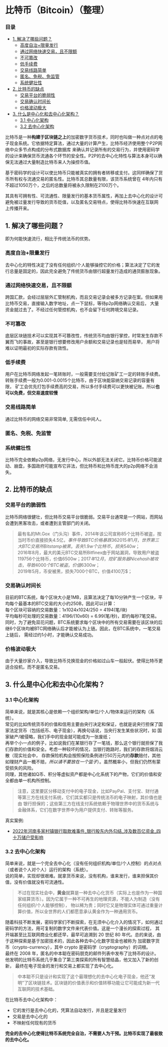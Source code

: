 # 比特币（Bitcoin）（整理）

### 目录
<!-- TOC -->
* [1. 解决了哪些问题？](#1-解决了哪些问题)
    * [高度自治+限量发行](#高度自治限量发行)
    * [通过网络快速交易，且不限额](#通过网络快速交易且不限额)
    * [不可篡改](#不可篡改)
    * [低手续费](#低手续费)
    * [交易线路简单](#交易线路简单)
    * [匿名、免税、免监管](#匿名免税免监管)
    * [系统健壮性](#系统健壮性)
* [2. 比特币的缺点](#2-比特币的缺点)
    * [交易平台的脆弱性](#交易平台的脆弱性)
    * [交易确认时间长](#交易确认时间长)
    * [价格波动极大](#价格波动极大)
* [3. 什么是中心化和去中心化架构？](#3-什么是中心化和去中心化架构)
  * [3.1 中心化架构](#31-中心化架构)
  * [3.2 去中心化架构](#32-去中心化架构)
<!-- TOC -->

比特币是一种**构建于区块链之上**的加密数字货币技术，同时也叫做一种点对点的电子现金系统。它依据特定算法，通过大量的计算产生，比特币经济使用整个P2P网络中众多节点构成的分布式数据库
来确认并记录所有的交易行为，并使用密码学的设计来确保货币流通各个环节的安全性。P2P的去中心化特性与算法本身可以确保无法通过大量制造比特币来人为操控币值。

基于密码学的设计可以使比特币只能被真实的拥有者转移或支付。这同样确保了货币所有权与流通交易的匿名性。比特币其总数量有限，该货币系统曾在
4年内只有不超过1050万个，之后的总数量将被永久限制在2100万个。

其具有可拥有性、可流通性、限量发行的基本货币属性，再加上去中心化的设计可避免被过量发行导致的货币贬值，以及匿名交易特点，使得比特币快速在互联网
上传播开来。

## 1. 解决了哪些问题？
即为何能快速流行，相比于传统法币的优势。
### 高度自治+限量发行  
  去中心化的特性决定了没有任何组织/个人能够操控它的价格；算法决定了它的发行总量是固定的，因此完全避免了传统货币由银行超量发行造成的通货膨胀现象。
### 通过网络快速交易，且不限额  
  跨国汇款，会经过层层外汇管制机构，而且交易记录会被多方记录在案。但如果用比特币交易，直接输入数字地址，点一下鼠标，等待p2p网络确认交易后，
大量资金就过去了。不经过任何管控机构，也不会留下任何跨境交易记录。
### 不可篡改
  底层区块链技术可以实现其不可篡改性，传统货币均由银行掌控，时常发生存款不翼而飞的事故，甚至是银行想要修改用户余额和交易记录也是轻而易举， 
用户将难以证明最初的实际存款有效性。
### 低手续费  
  用户在比特币网络发起一笔转账时，一般需要支付给记账矿工一定的转账手续费。转账手续费一般为0.001-0.0015个比特币，由于区块能容纳交易记录的容量有限，
矿工会优先打包手续费高的交易，所以多付手续费可以更快被记账。所以**也可以免费，但交易速度较慢**
### 交易线路简单  
  通过比特币的网络交易非常简单, 无需信任中间人。
### 匿名、免税、免监管  
### 系统健壮性  
  比特币完全依赖p2p网络，无发行中心，所以外部无法关闭它。比特币价格可能波动、崩盘，多国政府可能宣布它非法，但比特币和比特币庞大的p2p网络不会消失。

## 2. 比特币的缺点

### 交易平台的脆弱性  
  比特币网络很健壮，但比特币交易平台很脆弱。交易平台通常是一个网站，而网站会遭到黑客攻击，或者遭到主管部门的关闭。
>最有名的Mt.Gox（门头沟）事件，2014年该公司宣称85个比特币被盗，按当时币价直接损失4.5亿$，事件导致BTC价格暴跌36%，该公司也因此破产；  
> 2015年1月，世界第三大BTC交易所Bitstamp被黑，丢失1.9w个比特币，损失540w$；  
> 2016年8月，最大的美元BTC交易所Bitfinex由于网站漏洞，导致用户被盗119756个比特币，价值6500w$；  
> 2017年12月，挖矿服务器Nicehash被攻击，导致4000个BTC被盗，价值6300w$；  
> 2019年5月，币安被黑，损失7000个BTC，价值4100万$；


### 交易确认时间长
  目前的BTC系统，每个区块大小是1MB，且算法决定了每10分钟产生一个区块，平均每个最基本的BTC交易的大小约250B，因此可以计算：  
每个区块可容纳的交易数量：1x1024x1024/250 = 4194(笔/块)  
平均每秒可处理的交易数量：4196/(10x60) = 6.99(笔/秒)，即约每秒7笔交易。  
同时，为了避免双花问题，BTC系统要求每个区块中的所有交易需要在该区块的后继6个区块均被BTC网络确认后才能被认为上链。因此，在BTC系统中，一笔交易上链后，
需经过约1小时，才能确认交易成功。

### 价格波动极大
  由于大量炒家介入，导致比特币兑换现金的价格如过山车一般起伏。使得比特币更适合投机，而不是匿名交易。

## 3. 什么是中心化和去中心化架构？
### 3.1 中心化架构
简单来说，就是其核心是依赖一个组织架构/单位/个人/物体来运行的架构（系统）。  
常见的比如传统货币的价值和信用主要由央行决定和保证，也就是说央行担保了国家法定货币（包括纸币、电子现金），再换句话说，当央行发生某些状况时，如
国家破产/被侵略，我们手中的现金就可能成为一张废纸；  
再举个小一点的例子，比如说我们在某银行存了一笔钱，那么这个银行就担保了我们存款的价值和安全。考虑一种较坏的情况，当银行跑路时，我们的存款将烟消云散（现实社会中，
存款保险机构会按照保险条例进行50万元内的**存款**赔付，其他如理财产品一概不赔，_所以请不要放在一个篮子_）。虽然概率小，但我们仍然有蒙受损失的风险。  
同理，其他诸如Q币、积分等虚拟资产都是中心化系统下的产物，它们的价值和安全都由单一机构所控制。

>注意，这里要区分移动支付中的电子现金，比如PayPal、支付宝、财付通等第三方在线支付系统，它们其实都只是传统法币的电子映射，其价值也是由
> 银行担保的；这些第三方在线支付系统依赖于物理世界中的货币系统与金融体系，它们在数字世界中为用户提供支付、转账等服务。

真实案例:  
- [2022年河南多家村镇银行取款难事件_银行股东内外勾结_涉及数百亿资金_四十万储户受影响](https://zhuanlan.zhihu.com/p/547394226)

### 3.2 去中心化架构
简单来说，就是一个完全去中心化（没有任何组织机构/单位/个人控制）的点对点（或者说个人对个人）运行的架构（系统）。  
说的简单，实现却很艰难。就拿货币来说，没有机构，谁来发行，谁来担保其价值，没有价值就没有可流通性。
>不过在现实社会中，**黄金**就算是一种去中心化货币（实际上也是作为一种国家结算货币）。因为它属于一种不可再生的地理资源，不能人为制造（没有任何组织/个人能够控制），
>物以稀为贵；同时它又是物理实体可通过重量计算价值，所以全世界的人们都愿意承认黄金作为一种通用货币。

随着科技不断发展，密码学家们不断探索，在无须中心化介入的情况下，如何通过密码学的方法，用可复制的数字文件来代表价值。这是一个漫长的探索过程，
其开端甚至比互联网商业化都还早，最早可追溯到 20 世纪 80 年代。总的来说，由于这种探索是基于加密技术的，因此各种去中心化数字现金也被称为
加密数字货币（crypto-currency），其中 crypto 是密码学（cryptography）的词根。  
最终在 2008 年，匿名的中本聪在密码朋克的邮件列表中发布了比特币的设计。他发明的比特币系统几乎集合了第三类探索的所有智慧结晶，他又加入了新的创新，
最终在电子现金的发行和交易上都实现了去中心化。

>中本聪不只是设计和实现了这个最理想化的去中心化电子现金，他还“发明”了区块链技术。区块链的价值表示和价值转移功能让它可能成为新一代互联网的技术基础。

在比特币去中心化架构中：
- 它的发行是去中心化的，凭算法自动发行，并且是定量发行
- 交易是去中心化的
- 不映射任何现有的货币

**完全的去中心化使得比特币系统完全自治，不需要人为干预。比特币实现了最极致的去中心化。**